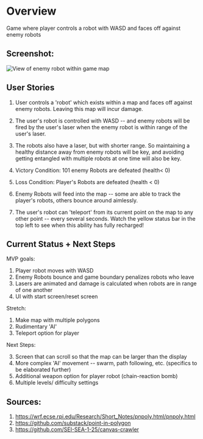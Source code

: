 # Overview

Game where player controls a robot with WASD and faces off against enemy robots

## Screenshot: 

![View of enemy robot within game map](https://i.imgur.com/xSX8XPX.png)


## User Stories

1. User controls a 'robot' which exists within a map and faces off against enemy robots. Leaving this map will incur damage. 


1. The user's robot is controlled with WASD -- and enemy robots will be fired by the user's laser when the enemy robot is within range of the user's laser. 

2. The robots also have a laser, but with shorter range. So maintaining a healthy distance away from enemy robots will be key, and avoiding getting entangled with multiple robots at one time will also be key.

3. Victory Condition: 101 enemy Robots are defeated (health< 0)

4. Loss Condition: Player's Robots are defeated (health < 0)

5. Enemy Robots will feed into the map -- some are able to track the player's robots, others bounce around aimlessly. 

6. The user's robot can 'teleport' from its current point on the map to any other point -- every several seconds. Watch the yellow status bar in the top left to see when this ability has fully recharged!


## Current Status + Next Steps

MVP goals:

1. Player robot moves with WASD
2. Enemy Robots bounce and game boundary penalizes robots who leave
3. Lasers are animated and damage is calculated when robots are in range of one another
4. UI with start screen/reset screen

Stretch:

1. Make map with multiple polygons
2. Rudimentary 'AI'
3. Teleport option for player

Next Steps:

3. Screen that can scroll so that the map can be larger than the display
1. More complex 'AI' movement -- swarm, path following, etc. (specifics to be elaborated further)
2. Additional weapon option for player robot (chain-reaction bomb)
4. Multiple levels/ difficulty settings

## Sources:

1. https://wrf.ecse.rpi.edu/Research/Short_Notes/pnpoly.html/pnpoly.html
2. https://github.com/substack/point-in-polygon
3. https://github.com/SEI-SEA-1-25/canvas-crawler
